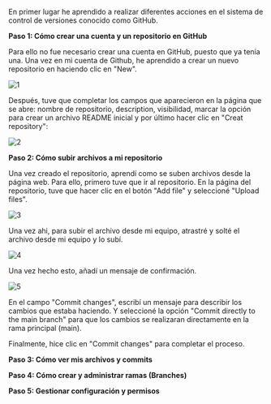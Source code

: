 En primer lugar he aprendido a realizar diferentes acciones en el sistema de control de versiones conocido como GitHub.

**Paso 1: Cómo crear una cuenta y un repositorio en GitHub**

Para ello no fue necesario crear una cuenta en GitHub, puesto que ya tenía una. 
Una vez en mi cuenta de Github, he aprendido a crear un nuevo repositorio en haciendo clic en "New". 

![1](https://github.com/user-attachments/assets/507c4f52-f0d0-485e-978e-aa72e6b4c515)

Después, tuve que completar los campos que aparecieron en la página que se abre: nombre de repositorio, description, 
visibilidad, marcar la opción para crear un archivo README inicial y por último hacer clic en "Creat repository":

![2](https://github.com/user-attachments/assets/88c7736a-0205-44a4-8cf4-8c5154990394)

**Paso 2: Cómo subir archivos a  mi repositorio**

Una vez creado el repositorio, aprendí como se suben archivos desde la página web.
Para ello, primero tuve que ir al repositorio. En la página del repositorio, tuve que hacer clic en el botón "Add file" y seleccioné "Upload files".

![3](https://github.com/user-attachments/assets/83cdb757-096e-4e6e-ba16-42cbc719dd93)

Una vez ahi, para subir el archivo desde mi equipo, atrastré y solté el archivo desde mi equipo y lo subí. 

![4](https://github.com/user-attachments/assets/fd44d3d8-508d-49a3-bb6b-7cd84959f839)

Una vez hecho esto, añadí un mensaje de confirmación. 

![5](https://github.com/user-attachments/assets/b8aef0a9-6041-4ab3-be3e-55baa2c9a27a)

En el campo "Commit changes", escribí un mensaje para describir los cambios que estaba haciendo. Y seleccioné la opción "Commit directly to the main branch" para que los cambios se realizaran directamente en la rama principal (main).

Finalmente, hice clic en "Commit changes" para completar el proceso.

**Paso 3: Cómo ver mis archivos y commits**  

**Paso 4: Cómo crear y administrar ramas (Branches)**

**Paso 5: Gestionar configuración y permisos**

